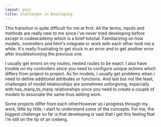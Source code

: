 ```yaml
---
layout: post
title: Challenges in Developing
---
```


This transition is quite difficult for me at first. All the terms, inputs and methods are really new to me since i've never tried developing before except in codeacademy which is a brief tutorial. Familiarizing on how models, controllers and html's integrate or work with each other took me a while. It's really frustrating to get stuck in an error and to get another error after troubleshooting the previous one.

I usually get errors on my routes, nested routes to be exact. I also have trouble on my controllers since you need to configure unique actions which differs from project to project. As for models, i usually get problems when i need to define additional attributes or functions. And last but not the least, challenges of model relationships are sometimes unforgiving, especially with has_many_to_many relationships since you need to create a couple of models to associate the same thus adding work.


Some projects differ from each otherHowever as i progress through my work, little by little, i start to understand some of the concepts. For me, the biggest challenge so far is that developing is vast that i get this feeling that i'm still on the tip of an iceberg.
